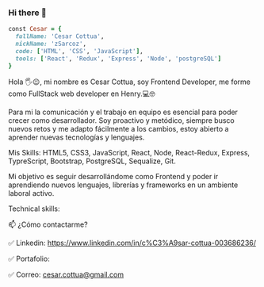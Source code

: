 ### Hi there 👋

<!--
**zSarcoz/zsarcoz** is a ✨ _special_ ✨ repository because its `README.md` (this file) appears on your GitHub profile.

Here are some ideas to get you started:

- 🔭 I’m currently working on ...
- 🌱 I’m currently learning ...
- 👯 I’m looking to collaborate on ...
- 🤔 I’m looking for help with ...
- 💬 Ask me about ...
- 📫 How to reach me: ...
- 😄 Pronouns: ...
- ⚡ Fun fact: ...
-->
```ruby
const Cesar = {
  fullName: 'Cesar Cottua',
  nickName: 'zSarcoz',
  code: ['HTML', 'CSS', 'JavaScript'],
  tools: ['React', 'Redux', 'Express', 'Node', 'postgreSQL']
}
```
Hola 🖐️😉, mi nombre es Cesar Cottua, soy Frontend Developer, me forme como FullStack web developer en Henry.💻🤓

Para mi la comunicación y el trabajo en equipo es esencial para poder crecer como desarrollador. Soy proactivo y metódico, siempre busco nuevos retos y me adapto fácilmente a los cambios, estoy abierto a aprender nuevas tecnologías y lenguajes.

Mis Skills: HTML5, CSS3, JavaScript, React, Node, React-Redux, Express, TypreScript, Bootstrap, PostgreSQL, Sequalize, Git.

Mi objetivo es seguir desarrollándome como Frontend y poder ir aprendiendo nuevos lenguajes, librerías y frameworks en un ambiente laboral activo.

Technical skills:


📫 ¿Cómo contactarme?


✅ Linkedin: https://www.linkedin.com/in/c%C3%A9sar-cottua-003686236/


✅ Portafolio: 

✅ Correo: cesar.cottua@gmail.com
